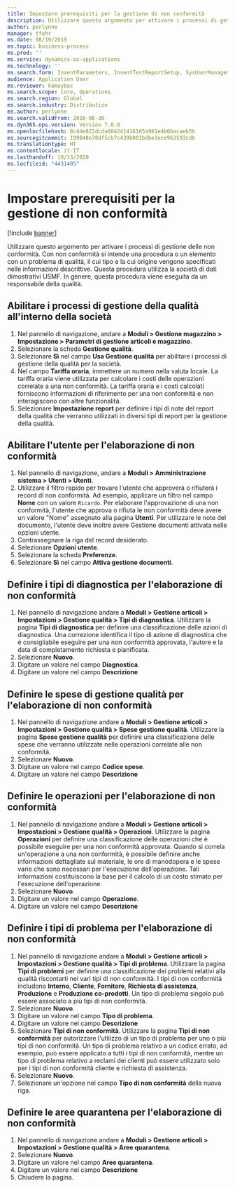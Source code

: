 ```yaml
---
title: Impostare prerequisiti per la gestione di non conformità
description: Utilizzare questo argomento per attivare i processi di gestione delle non conformità.
author: perlynne
manager: tfehr
ms.date: 08/19/2019
ms.topic: business-process
ms.prod: ''
ms.service: dynamics-ax-applications
ms.technology: ''
ms.search.form: InventParameters, InventTestReportSetup, SysUserManagement, SysUserSetup, InventTestDiagnosticType, InventTestMiscCharges, InventTestOperation, InventProblemType, InventProblemTypeSetup, InventQuarantineZone
audience: Application User
ms.reviewer: kamaybac
ms.search.scope: Core, Operations
ms.search.region: Global
ms.search.industry: Distribution
ms.author: perlynne
ms.search.validFrom: 2016-06-30
ms.dyn365.ops.version: Version 7.0.0
ms.openlocfilehash: 8c4de822dcda604241416165a961e4b0bacaeb5b
ms.sourcegitcommit: 199848e78df5cb7c439b001bdbe1ece963593cdb
ms.translationtype: HT
ms.contentlocale: it-IT
ms.lasthandoff: 10/13/2020
ms.locfileid: "4431405"
---
```

# <a name="set-up-prerequisites-for-nonconformance-management"></a>Impostare prerequisiti per la gestione di non conformità

[!include [banner](../../includes/banner.md)]

Utilizzare questo argomento per attivare i processi di gestione delle non conformità. Con non conformità si intende una procedura o un elemento con un problema di qualità, il cui tipo e la cui origine vengono specificati nelle informazioni descrittive. Questa procedura utilizza la società di dati dimostrativi USMF. In genere, questa procedura viene eseguita da un responsabile della qualità.


## <a name="enable-quality-management-processes-within-the-company"></a>Abilitare i processi di gestione della qualità all'interno della società
1. Nel pannello di navigazione, andare a **Moduli > Gestione magazzino > Impostazione > Parametri di gestione articoli e magazzino**.
2. Selezionare la scheda **Gestione qualità**.
3. Selezionare **Sì** nel campo **Usa Gestione qualità** per abilitare i processi di gestione della qualità per la società.
4. Nel campo **Tariffa oraria**, immettere un numero nella valuta locale. La tariffa oraria viene utilizzata per calcolare i costi delle operazioni correlate a una non conformità. La tariffa oraria e i costi calcolati forniscono informazioni di riferimento per una non conformità e non interagiscono con altre funzionalità.  
5. Selezionare **Impostazione report** per definire i tipi di note del report della qualità che verranno utilizzati in diversi tipi di report per la gestione della qualità.

## <a name="enable-user-for-nonconformance-processing"></a>Abilitare l'utente per l'elaborazione di non conformità
1. Nel pannello di navigazione, andare a **Moduli > Amministrazione sistema > Utenti > Utenti**. 
2. Utilizzare il filtro rapido per trovare l'utente che approverà o rifiuterà i record di non conformità. Ad esempio, applicare un filtro nel campo **Nome** con un valore `Ricardo`. Per elaborare l'approvazione di una non conformità, l'utente che approva o rifiuta le non conformità deve avere un valore "Nome" assegnato alla pagina **Utenti**. Per utilizzare le note del documento, l'utente deve inoltre avere Gestione documenti attivata nelle opzioni utente.  
3. Contrassegnare la riga del record desiderato.
4. Selezionare **Opzioni utente**.
5. Selezionare la scheda **Preferenze**.
6. Selezionare **Sì** nel campo **Attiva gestione documenti**.

## <a name="define-diagnostic-types-for-nonconformance-processing"></a>Definire i tipi di diagnostica per l'elaborazione di non conformità
1. Nel pannello di navigazione andare a **Moduli > Gestione articoli > Impostazioni > Gestione qualità > Tipi di diagnostica**. Utilizzare la pagina **Tipi di diagnostica** per definire una classificazione delle azioni di diagnostica. Una correzione identifica il tipo di azione di diagnostica che è consigliabile eseguire per una non conformità approvata, l'autore e la data di completamento richiesta e pianificata.  
2. Selezionare **Nuovo**.
3. Digitare un valore nel campo **Diagnostica**.
4. Digitare un valore nel campo **Descrizione**

## <a name="define-quality-charges-for-nonconformance-processing"></a>Definire le spese di gestione qualità per l'elaborazione di non conformità
1. Nel pannello di navigazione andare a **Moduli > Gestione articoli > Impostazioni > Gestione qualità > Spese gestione qualità**. Utilizzare la pagina **Spese gestione qualità** per definire una classificazione delle spese che verranno utilizzate nelle operazioni correlate alle non conformità.  
2. Selezionare **Nuovo**.
3. Digitare un valore nel campo **Codice spese**.
4. Digitare un valore nel campo **Descrizione**

## <a name="define-the-operations-for-nonconformance-processing"></a>Definire le operazioni per l'elaborazione di non conformità
1. Nel pannello di navigazione andare a **Moduli > Gestione articoli > Impostazioni > Gestione qualità > Operazioni**. Utilizzare la pagina **Operazioni** per definire una classificazione delle operazioni che è possibile eseguire per una non conformità approvata. Quando si correla un'operazione a una non conformità, è possibile definire anche informazioni dettagliate sul materiale, le ore di manodopera e le spese varie che sono necessari per l'esecuzione dell'operazione. Tali informazioni costituiscono la base per il calcolo di un costo stimato per l'esecuzione dell'operazione.  
2. Selezionare **Nuovo**.
3. Digitare un valore nel campo **Operazione**.
4. Digitare un valore nel campo **Descrizione**

## <a name="define-problem-types-for-nonconformance-processing"></a>Definire i tipi di problema per l'elaborazione di non conformità
1. Nel pannello di navigazione andare a **Moduli > Gestione articoli > Impostazioni > Gestione qualità > Tipi di problema**. Utilizzare la pagina **Tipi di problemi** per definire una classificazione dei problemi relativi alla qualità riscontarti nei vari tipi di non conformità. I tipi di non conformità includono **Interno**, **Cliente**, **Fornitore**, **Richiesta di assistenza**, **Produzione** e **Produzione co-prodotti**. Un tipo di problema singolo può essere associato a più tipi di non conformità.  
2. Selezionare **Nuovo**.
3. Digitare un valore nel campo **Tipo di problema**.
4. Digitare un valore nel campo **Descrizione**
5. Selezionare **Tipi di non conformità**. Utilizzare la pagina **Tipi di non conformità** per autorizzare l'utilizzo di un tipo di problema per uno o più tipi di non conformità. Un tipo di problema relativo a un codice errato, ad esempio, può essere applicato a tutti i tipi di non conformità, mentre un tipo di problema relativo a reclami dei clienti può essere utilizzato solo per i tipi di non conformità cliente e richiesta di assistenza.  
6. Selezionare **Nuovo**.
7. Selezionare un'opzione nel campo **Tipo di non conformità** della nuova riga.

## <a name="define-quarantine-zones-for-nonconformance-processing"></a>Definire le aree quarantena per l'elaborazione di non conformità
1. Nel pannello di navigazione andare a **Moduli > Gestione articoli > Impostazioni > Gestione qualità > Aree quarantena**.
2. Selezionare **Nuovo**.
3. Digitare un valore nel campo **Aree quarantena**.
4. Digitare un valore nel campo **Descrizione**
5. Chiudere la pagina.


